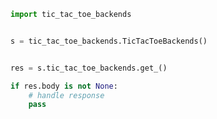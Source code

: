 <!-- Start SDK Example Usage -->


```python
import tic_tac_toe_backends


s = tic_tac_toe_backends.TicTacToeBackends()


res = s.tic_tac_toe_backends.get_()

if res.body is not None:
    # handle response
    pass
```
<!-- End SDK Example Usage -->